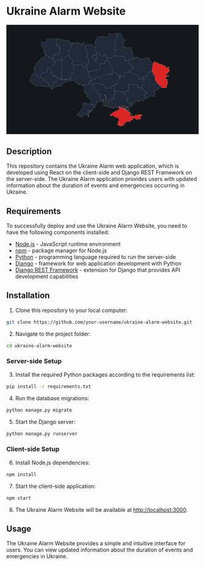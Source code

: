 # Ukraine Alarm Website

![Ukraine Alarm Website](https://raw.githubusercontent.com/MixFix7/Map-of-air-alarms-of-Ukraine-v2/main/ukraine_map.png)

## Description

This repository contains the Ukraine Alarm web application, which is developed using React on the client-side and Django REST Framework on the server-side. The Ukraine Alarm application provides users with updated information about the duration of events and emergencies occurring in Ukraine.

## Requirements

To successfully deploy and use the Ukraine Alarm Website, you need to have the following components installed:

- [Node.js](https://nodejs.org) - JavaScript runtime environment
- [npm](https://www.npmjs.com/) - package manager for Node.js
- [Python](https://www.python.org/) - programming language required to run the server-side
- [Django](https://www.djangoproject.com/) - framework for web application development with Python
- [Django REST Framework](https://www.django-rest-framework.org/) - extension for Django that provides API development capabilities

## Installation

1. Clone this repository to your local computer:

```bash
git clone https://github.com/your-username/ukraine-alarm-website.git
```

2. Navigate to the project folder:

```bash
cd ukraine-alarm-website
```

### Server-side Setup

3. Install the required Python packages according to the requirements list:

```bash
pip install -r requirements.txt
```

4. Run the database migrations:

```bash
python manage.py migrate
```

5. Start the Django server:

```bash
python manage.py runserver
```

### Client-side Setup

6. Install Node.js dependencies:

```bash
npm install
```

7. Start the client-side application:

```bash
npm start
```

8. The Ukraine Alarm Website will be available at [http://localhost:3000](http://localhost:3000).

## Usage

The Ukraine Alarm Website provides a simple and intuitive interface for users. You can view updated information about the duration of events and emergencies in Ukraine.
